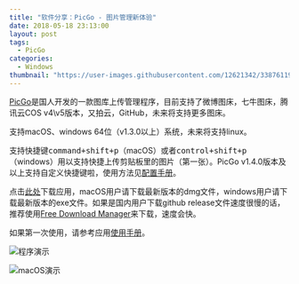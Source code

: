 ```yaml
---
title: "软件分享：PicGo - 图片管理新体验"
date: 2018-05-18 23:13:00
layout: post
tags: 
  - PicGo
categories:
  - Windows
thumbnail: "https://user-images.githubusercontent.com/12621342/33876119-85a5148e-df5f-11e7-8843-46224e595d52.png"
---
```

[PicGo](https://github.com/Molunerfinn/PicGo)是国人开发的一款图库上传管理程序，目前支持了微博图床，七牛图床，腾讯云COS v4\v5版本，又拍云，GitHub，未来将支持更多图床。

<!--more-->

支持macOS、windows 64位（v1.3.0以上）系统，未来将支持linux。

支持快捷键<kbd>command+shift+p</kbd>（macOS）或者<kbd>control+shift+p</kbd>（windows）用以支持快捷上传剪贴板里的图片（第一张）。PicGo v1.4.0版本及以上支持自定义快捷键啦，使用方法见[配置手册](https://github.com/Molunerfinn/PicGo/wiki/%E8%AF%A6%E7%BB%86%E7%AA%97%E5%8F%A3%E7%9A%84%E4%BD%BF%E7%94%A8#%E8%87%AA%E5%AE%9A%E4%B9%89%E5%BF%AB%E6%8D%B7%E9%94%AE)。

点击[此处](https://github.com/Molunerfinn/PicGo/releases)下载应用，macOS用户请下载最新版本的dmg文件，windows用户请下载最新版本的exe文件。如果是国内用户下载github release文件速度很慢的话，推荐使用[Free Download Manager](http://www.freedownloadmanager.org/download.htm)来下载，速度会快。

如果第一次使用，请参考应用[使用手册](https://github.com/Molunerfinn/PicGo/wiki)。

![程序演示](https://user-images.githubusercontent.com/12621342/34242857-d177930a-e658-11e7-9688-7405851dd5e5.gif)

![macOS演示](https://user-images.githubusercontent.com/12621342/34242310-b5056510-e655-11e7-8568-60ffd4f71910.gif)